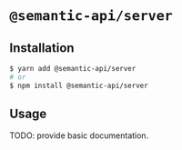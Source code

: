 # `@semantic-api/server`

## Installation

```sh
$ yarn add @semantic-api/server
# or
$ npm install @semantic-api/server
```

## Usage

TODO: provide basic documentation.
